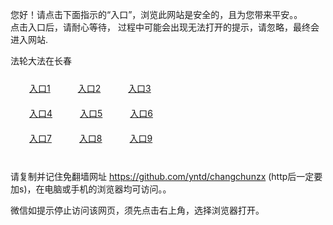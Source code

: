 您好！请点击下面指示的“入口”，浏览此网站是安全的，且为您带来平安。。 <br/>
点击入口后，请耐心等待， 过程中可能会出现无法打开的提示，请忽略，最终会进入网站. </br>

法轮大法在长春<br/>
<div style="padding:10px"><a style="margin:20px" target="_blank" href="https://d18kg15etw5g4i.cloudfront.net/2Qpsp?pezbhfpo" id="ccLink1" rel="nofollow">入口1</a> <a target="_blank" style="margin:20px" href="https://d38cxux8ap25ah.cloudfront.net/2Qpsp?cegsnmj" id="ccLink2" rel="nofollow">入口2</a> <a style="margin:20px" target="_blank" href="https://d1ewobjjttj7kl.cloudfront.net/2Qpsp?miziajx" id="ccLink3" rel="nofollow">入口3</a></div>

<div style="padding:10px" ><a style="margin:20px" target="_blank" href="https://d18kg15etw5g4i.cloudfront.net/2Qpsp?pezbhfpo" id="ccLink4" rel="nofollow">入口4</a> <a style="margin:20px" href="https://d38cxux8ap25ah.cloudfront.net/2Qpsp?cegsnmj" target="_blank" id="ccLink5" rel="nofollow">入口5</a> <a style="margin:20px" href="https://d1ewobjjttj7kl.cloudfront.net/2Qpsp?miziajx" target="_blank" id="ccLink6" rel="nofollow">入口6</a></div>

<div style="padding:10px"><a style="margin:20px" target="_blank" href="https://d18kg15etw5g4i.cloudfront.net/2Qpsp?pezbhfpo" id="ccLink7" rel="nofollow">入口7</a> <a style="margin:20px" href="https://d38cxux8ap25ah.cloudfront.net/2Qpsp?cegsnmj" target="_blank" id="ccLink8" rel="nofollow">入口8</a> <a style="margin:20px" target="_blank" href="https://d1ewobjjttj7kl.cloudfront.net/2Qpsp?miziajx" id="ccLink9" rel="nofollow">入口9</a></div>

<br/>



请复制并记住免翻墙网址 https://github.com/yntd/changchunzx (http后一定要加s)，在电脑或手机的浏览器均可访问。。<br/>

微信如提示停止访问该网页，须先点击右上角，选择浏览器打开。
